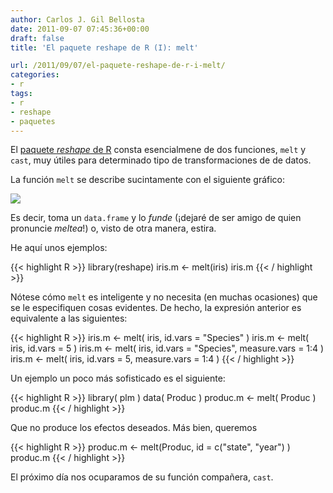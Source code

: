 ```yaml
---
author: Carlos J. Gil Bellosta
date: 2011-09-07 07:45:36+00:00
draft: false
title: 'El paquete reshape de R (I): melt'

url: /2011/09/07/el-paquete-reshape-de-r-i-melt/
categories:
- r
tags:
- r
- reshape
- paquetes
---
```


El [paquete _reshape_ de R](http://had.co.nz/reshape/) consta esencialmene de dos funciones, `melt` y `cast`, muy útiles para determinado tipo de transformaciones de de datos.

La función `melt` se describe sucintamente con el siguiente gráfico:

[![](/wp-uploads/2011/09/melt.png#center)
](/wp-uploads/2011/09/melt.png#center)

Es decir, toma un `data.frame` y lo _funde_ (¡dejaré de ser amigo de quien pronuncie _meltea_!) o, visto de otra manera, estira.

He aquí unos ejemplos:


{{< highlight R >}}
library(reshape)
iris.m <- melt(iris)
iris.m
{{< / highlight >}}


Nótese cómo `melt` es inteligente y no necesita (en muchas ocasiones) que se le especifiquen cosas evidentes. De hecho, la expresión anterior es equivalente a las siguientes:


{{< highlight R >}}
iris.m <- melt( iris, id.vars = "Species" )
iris.m <- melt( iris, id.vars = 5 )
iris.m <- melt( iris, id.vars = "Species", measure.vars = 1:4 )
iris.m <- melt( iris, id.vars = 5, measure.vars = 1:4 )
{{< / highlight >}}


Un ejemplo un poco más sofisticado es el siguiente:


{{< highlight R >}}
library( plm )
data( Produc )
produc.m <- melt( Produc )
produc.m
{{< / highlight >}}


Que no produce los efectos deseados. Más bien, queremos


{{< highlight R >}}
produc.m <- melt(Produc, id = c("state", "year") )
produc.m
{{< / highlight >}}


El próximo día nos ocuparamos de su función compañera, `cast`.


